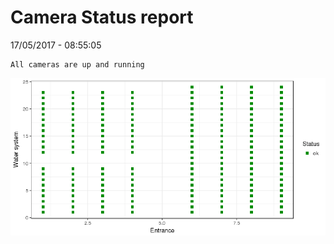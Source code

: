 Camera Status report
================
17/05/2017 - 08:55:05

    All cameras are up and running

![](camreport_files/figure-markdown_github/unnamed-chunk-2-1.png)
